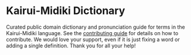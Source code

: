 
# Kairui-Midiki Dictionary

Curated public domain dictionary and pronunciation guide for terms in the Kairui-Midiki language. See the [contributing guide](https://github.com/drumworkteam/term/blob/make/.github/contributing.md) for details on how to contribute. We would love your support, even if it is just fixing a word or adding a single definition. Thank you for all your help!